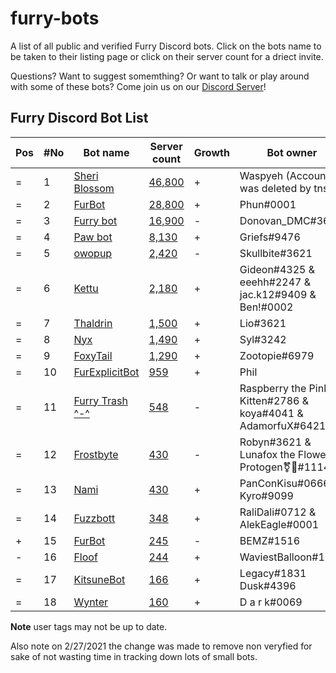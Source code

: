 # furry-bots

A list of all public and verified Furry Discord bots. Click on the bots name to be taken to their listing page or click on their server count for a driect invite.

Questions? Want to suggest somemthing? Or want to talk or play around with some of these bots? Come join us on our [Discord Server](https://discord.gg/c4q5GMN2n4)!


## Furry Discord Bot List 

| Pos | #No | Bot name | Server count | Growth |  Bot owner | Bot lib
| --- | --- | -------- | -------------| ----- | ----------- | ---------- |
| = | 1 | [Sheri Blossom](https://discord.bots.gg/bots/346702890368368640) | [46,800](https://discord.com/oauth2/authorize?client_id=346702890368368640&scope=applications.commands%20bot) | + | Waspyeh (Account was deleted by tns) | Discord.py
| = | 2 | [FurBot](https://discord.bots.gg/bots/174186616422662144) | [28,800](https://discord.com/oauth2/authorize?client_id=174176308396425217&scope=applications.commands%20bot) | + | Phun#0001 | Discordie
| = | 3 | [Furry bot](https://discord.bots.gg/bots/398251412246495233)| [16,900](https://discord.com/oauth2/authorize?=&client_id=398251412246495233&scope=applications.commands%20bot) | - | Donovan_DMC#3621 | Eris
| = | 4 | [Paw bot](https://discord.bots.gg/bots/663823539672973353) | [8,130](https://discord.com/oauth2/authorize?client_id=663823539672973353&scope=applications.commands%20bot) | + | Griefs#9476 | Discord.js
| = | 5 | [owopup](https://discord.bots.gg/bots/365255872181567489) | [2,420](https://discord.com/oauth2/authorize?client_id=365255872181567489&scope=applications.commands%20bot) | - | Skullbite#3621 | Discord.py
| = | 6 | [Kettu](https://discord.bots.gg/bots/667131062941384757) | [2,180](https://discord.com/oauth2/authorize?client_id=667131062941384757&scope=applications.commands%20bot) | + | Gideon#4325 & eeehh#2247 & jac.k12#9409 & Ben!#0002 | Discord.js
| = | 7 | [Thaldrin](https://discord.bots.gg/bots/434662676547764244) | [1,500](https://discord.com/oauth2/authorize?client_id=434662676547764244&scope=applications.commands%20bot) | + | Lio#3621 | Discord.js
| = | 8 | [Nyx](https://discord.bots.gg/bots/600206352916414464) | [1,490](https://discord.com/oauth2/authorize?client_id=600206352916414464&scope=applications.commands%20bot) | + | Syl#3242 | Eris
| = | 9 | [FoxyTail](https://discord.bots.gg/bots/716682147749953616) | [1,290](https://discord.com/oauth2/authorize?client_id=716682147749953616&scope=applications.commands%20bot) | + | Zootopie#6979 | Discord.js
| = | 10 | [FurExplicitBot](https://discord.bots.gg/bots/534828939198070824) | [959](https://discord.com/oauth2/authorize?=&client_id=534828939198070824&scope=applications.commands%20bot) | + | Phil | Flipper#3621 | Discord.js
| = | 11 | [Furry Trash ^-^](https://top.gg/bot/417900655601254420) | [548](https://discord.com/oauth2/authorize?client_id=417900655601254420&scope=applications.commands%20bot) | - | Raspberry the Pink Kitten#2786 & koya#4041 & AdamorfuX#6421 | Discord.py
| = | 12 | [Frostbyte](https://discord.boats/bot/732233716604076075) | [430](https://discord.com/oauth2/authorize?client_id=732233716604076075&scope=applications.commands%20bot) | - | Robyn#3621 & Lunafox the Flower Protogen⚧🌸#1114 | Discord.py 
| = | 13 | [Nami](https://top.gg/bot/747612596982513724) | [430](https://discord.com/oauth2/authorize?client_id=747612596982513724&scope=applications.commands%20bot) | + | PanConKisu#0666 Kyro#9099 | Unknown
| = | 14 | [Fuzzbott](https://top.gg/bot/730633518992064514) | [348](https://discord.com/oauth2/authorize?client_id=730633518992064514&scope=applications.commands%20bot) | + | RaliDali#0712 & AlekEagle#0001 | Eris
| + | 15 | [FurBot](https://top.gg/bot/716259432878702633) | [245](https://discord.com/oauth2/authorize?client_id=716259432878702633&scope=applications.commands%20bot) | - | BEMZ#1516 | Discord.py
| - | 16 | [Floof](https://top.gg/bot/780116896775274538) | [244](https://discord.com/oauth2/authorize?client_id=780116896775274538&scope=applications.commands%20bot) | + | WaviestBalloon#1961 | Unknown
| = | 17 | [KitsuneBot](https://discord.bots.gg/bots/738229595626668102) | [166](https://discord.com/oauth2/authorize?client_id=738229595626668102&scope=applications.commands%20bot) | + | Legacy#1831 Dusk#4396 | Unknown
| = | 18 | [Wynter](https://botsfordiscord.com/bot/548269826020343809) | [160](https://discord.com/oauth2/authorize?client_id=548269826020343809&scope=applications.commands%20bot) | + | D a r k#0069 | Discord.js



**Note** user tags may not be up to date. 

Also note on 2/27/2021 the change was made to remove non veryfied for sake of not wasting time in tracking down lots of small bots.
